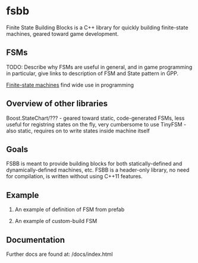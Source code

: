 # fsbb
Finite State Building Blocks is a C++ library for quickly building finite-state machines, geared toward game development.

## FSMs

TODO: Describe why FSMs are useful in general, and in game programming in particular, give links to description of FSM and State pattern in GPP.

[Finite-state machines](https://en.wikipedia.org/wiki/Finite-state_machine) find wide use in programming

## Overview of other libraries

Boost.StateChart/??? - geared toward static, code-generated FSMs, less useful for registring states on the fly, very cumbersome to use
TinyFSM - also static, requires on to write states inside machine itself

## Goals

FSBB is meant to provide building blocks for both statically-defined and dynamically-defined machines, etc.
FSBB is a header-only library, no need for compilation, is written without using C++11 features.

## Example

1) An example of definition of FSM from prefab

2) An example of custom-build FSM

## Documentation

Further docs are found at: /docs/index.html
